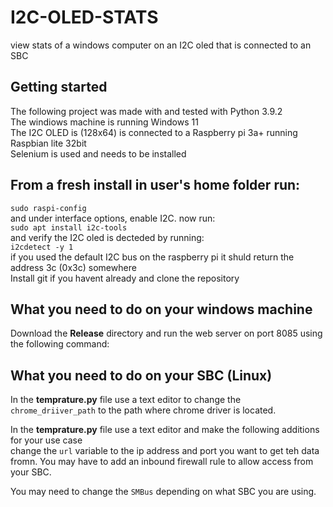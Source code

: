 # I2C-OLED-STATS
view stats of a windows computer on an I2C oled that is connected to an SBC



## Getting started
The following project was made with and tested with Python 3.9.2  
The windiows machine is running Windows 11  
The I2C OLED is (128x64) is connected to a Raspberry pi 3a+ running Raspbian lite 32bit  
Selenium is used and needs to be installed  
## From a fresh install in user's home folder run:  
`sudo raspi-config`  
and under interface options, enable I2C.
now run:  
`sudo apt install i2c-tools`  
and verify the I2C oled is decteded by running:  
`i2cdetect -y 1`  
if you used the default I2C bus on the raspberry pi it shuld return the address 3c (0x3c) somewhere  
Install git if you havent already and clone the repository


## What you need to do on your windows machine
Download the **Release** directory and run the web server on port 8085 using the following command:  


## What you need to do on your SBC (Linux)
In the **temprature.py** file use a text editor to change the `chrome_driiver_path` to the path where chrome driver is located.

In the **temprature.py** file use a text editor and make the following additions for your use case  
change the `url` variable to the ip address and port you want to get teh data fromn. You may have to add an inbound firewall rule to allow access from your SBC.  

You may need to change the `SMBus` depending on what SBC you are using.
